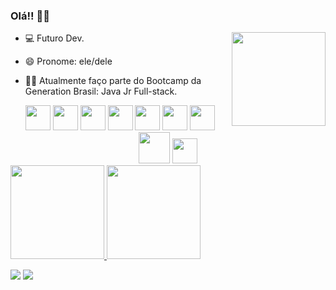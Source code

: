 ### Olá!! 🙋‍♂️

<img align="right"  width="150"  src="https://i.pinimg.com/originals/c5/6c/49/c56c49115e1318730b5966b41de7c8b7.gif"/>

 <p> 

- 💻 Futuro Dev. 

- 😄 Pronome: ele/dele

- 👨‍💻 Atualmente faço parte do Bootcamp da Generation Brasil: Java Jr Full-stack.
 
 </p>
 
<div align="center">
   <img width="40" src="https://cdn.svgporn.com/logos/java.svg"/>
   <img width="40" src="https://cdn.svgporn.com/logos/mysql-icon.svg"/>
   <img width="40" src="https://cdn.svgporn.com/logos/spring-icon.svg"/>
   <img width="40" src="https://cdn.svgporn.com/logos/html-5.svg"/>
   <img width="40" src="https://cdn.svgporn.com/logos/css-3.svg"/>
   <img width="40" src="https://cdn.svgporn.com/logos/javascript.svg"/>
   <img width="40" src="https://cdn.svgporn.com/logos/typescript-icon.svg"/>
   <img width="50" src="https://cdn.svgporn.com/logos/react.svg"/>
   <img width="40" src="https://cdn.svgporn.com/logos/nodejs-icon.svg"/>
</div>

<div align="left">
  <a href="https://github.com/WilliamVSan">
   <img height="150em" src="https://github-readme-stats.vercel.app/api?username=WilliamVSan&show_icons=true&theme=codeSTACKr&include_all_commits=true&count_private=true"/>
   <img height="150em" src="https://github-readme-stats.vercel.app/api/top-langs/?username=WilliamVsan&layout=compact&theme=codeSTACKr"/>
   
</div>
  
<div> 
  </a> 
 
  <a href="mailto:williamvsantos75@gmail.com"><img src="https://img.shields.io/badge/-Gmail-%23333?style=for-the-badge&logo=gmail&logoColor=white" target="_blank"></a>
  <a href="https://www.linkedin.com/in/william-dos-santos-veloso-b5574a206/" target="_blank"><img src="https://img.shields.io/badge/-LinkedIn-%230077B5?style=for-the-badge&logo=linkedin&logoColor=white" target="_blank"></a>
  
</div>
  
